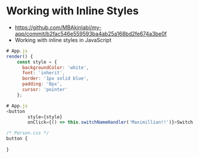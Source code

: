 # Working with Inline Styles
- https://github.com/MBAkinlabi/my-app/commit/b2fac546e559593ba4ab25a168bd2fe674a3be0f
- Working with inline styles in JavaScript

```js
# App.js
render() {
    const style = {
      backgroundColor: 'white',
      font: 'inherit',
      border: '1px solid blue',
      padding: '8px',
      cursor: 'pointer'
    };
```

```js
# App.js
<button 
        style={style}
        onClick={() => this.switchNameHandler('Maximillian!!')}>Switch Name</button>
```

```css
/* Person.css */
button {
    
}
```